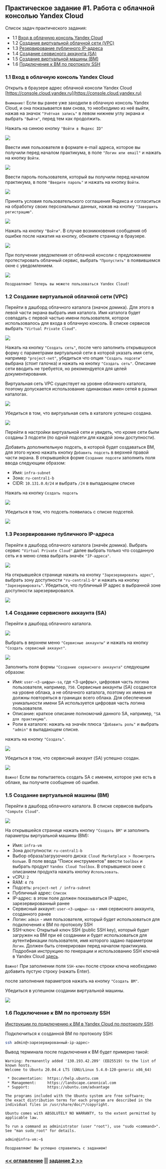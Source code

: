 ## Практическое задание #1. Работа с облачной консолью Yandex Cloud

Список задач практического задания:
* 1.1 [Вход в облачную консоль Yandex Cloud](#h1-1)
* 1.2 [Создание виртуальной облачной сети (VPC)](#h1-2)
* 1.3 [Резервирование публичного IP-адреса](#h1-3)
* 1.4 [Создание сервисного аккаунта (SA)](#h1-4)
* 1.5 [Создание виртуальной машины (ВМ)](#h1-5)
* 1.6 [Подключение к ВМ по протоколу SSH](#h1-6)


### 1.1 Вход в облачную консоль Yandex Cloud <a id="h1-1"/></a>
Открыть в браузере адрес облачной консоли Yandex Cloud [https://console.cloud.yandex.ru](https://console.cloud.yandex.ru)

`Внимание!` Если вы ранее уже заходили в облачную консоль Yandex Cloud, и она показывается вам снова, то необходимо из неё выйти, нажав на значок `"Учётная запись"` в левом нижнем углу экрана и выбрать `"Выйти"`, перед тем как продолжить.

Нажать на синюю кнопку `"Войти в Яндекс ID"`

![](./images/lab01-11.png)

Ввести имя пользователя в формате e-mail адреса, которое вы получили перед началом практикума, в поле `"Логин или email"` и нажать на кнопку `Войти`.

![](./images/lab01-12.png)

Ввести пароль пользователя, который вы получили перед началом практикума, в поле `"Введите пароль"` и нажать на кнопку `Войти`.

![](./images/lab01-13.png)

Принять условия пользовательского соглашения Яндекса и согласиться на обработку своих персональных данных, нажав на кнопку `"Завершить регистрацию"`.

![](./images/lab01-14.png)

Нажать на кнопку `"Войти"`. В случае возникновения сообщения об ошибке после нажатия на кнопку, обновите страницу в браузере.

![](./images/lab01-15.png)

При получении уведомления от облачной консоли с предложением протестировать облачный сервис, выбрать `"Пропустить"` в появившемся окне с уведомлением.

![](./images/lab01-16.png)

`Поздравляем! Теперь вы можете пользоваться Yandex Cloud!`


### 1.2 Создание виртуальной облачной сети (VPC) <a id="h1-2"/></a>

Перейти в дашборд облачного каталога (значок домика). Для этого в левой части экрана выбрать имя каталога. Имя каталога будет совпадать с первой частью имени пользователя, которое использовалось для входа в облачную консоль. В списке сервисов выбрать `"Virtual Private Cloud"`.

![](./images/lab01-21.png)

Нажать на кнопку `"Создать сеть"`, после чего заполнить открывшуюся форму с параметрами виртуальной сети в которой указать имя сети, например `"project-net"`, убедиться что опция `"Создать подсети"` выбрана (стоит галочка) и нажать на кнопку `"Создать сеть"`. Описание сети вводить не требуется, но рекомендуется для целей документирования.

Виртуальная сеть VPC существует на уровне облачного каталога, поэтому допускается использование одинаковых имен сетей в разных каталогах.

![](./images/lab01-22.png)

Убедиться в том, что виртуальная сеть в каталоге успешно создана.

![](./images/lab01-23.png)

Перейти в настройки виртуальной сети и увидеть, что кроме сети были созданы 3 подсети (по одной подсети для каждой зоны доступности).

Добавить дополнительную подсеть, в которой будет создаваться ВМ, для этого нужно нажать кнопку `Добавить подсеть` в верхней правой части экрана. В открывшейся форме `Создание подсети` заполнить поля ввода следующим образом:
* Имя: `infra-subnet`
* Зона: `ru-central1-b`
* CIDR: `10.131.0.0/24` и выбрать `/24` в выпадающем списке

Нажать на кнопку `Создать подсеть`

![](./images/lab01-24.png)

Убедиться в том, что подсеть появилась с списке подсетей.

![](./images/lab01-25.png)


### 1.3 Резервирование публичного IP-адреса <a id="h1-3"/></a>

Перейти в дашборд облачного каталога (значёк домика). Выбрать сервис `"Virtual Private Cloud"` далее выбрать только что созданную сеть и в меню слева выбрать значёк `"IP-адреса"`.

![](./images/lab01-31.png)

На открывшейся странице нажать на кнопку `"Зарезервировать адрес"`, выбрать зону доступности `"ru-central1-b"` и нажать на кнопку `"Зарезервировать"`. Убедиться, что публичный IP адрес в выбранной зоне доступности зарезервировался.

![](./images/lab01-32.png)


### 1.4 Создание сервисного аккаунта (SA) <a id="h1-4"/></a>

Перейти в дашборд облачного каталога. 

![](./images/lab01-41.png)

Выбрать в верхнем меню `"Сервисные аккаунты"` и нажать на кнопку `"Создать сервисный аккаунт"`.

![](./images/lab01-42.png)

Заполнить поля формы `"Создание сервисного аккаунта"` следующим образом:
* Имя: `user-<3-цифры>-sa`, где <3-цифры>, цифровая часть логина пользователя, например, `750`. Сервисные аккаунты (SA) создаются на уровне облака, а не облачного каталога, поэтому их имена не должны повторяться в границах всего облака. Для обеспечения уникальности имени SA используется цифровая часть логина пользователя.
* Описание: краткое описание полномочий данного SA, например, `"SA для практикума"`.
* Роли в каталоге: нажать на значёк плюса `"Добавить роль"` и выбрать `"admin"` в выпадающем списке.

нажать на кнопку `"Создать"`.

![](./images/lab01-43.png)

Убедиться в том, что сервисный аккаунт (SA) успешно создан. 

![](./images/lab01-44.png)

`Важно!` Если вы попытаетесь создать SA с именем, которое уже есть в облаке, вы получите сообщение об ошибке.


### 1.5 Создание виртуальной машины (ВМ) <a id="h1-5"/></a>

Перейти в дашборд облачного каталога. В списке сервисов выбрать `"Compute Cloud"`.

![](./images/lab01-51.png)

На открывшейся странице нажать кнопку `"Создать ВМ"` и заполнить параметры виртуальной машины (ВМ):

* Имя: `infra-vm`
* Зона доступности: `ru-central1-b`
* Выбор образа/загрузочного диска: `Cloud Marketplace > Посмотреть больше`. В поле ввода "Поиск инструментов" ввести `toolbox` и выбрать продукт `Yandex Cloud Toolbox`. В открывшемся окне с описанием продукта нажать кнопку `Использовать`.
* vCPU: `2`
* RAM: `4 Гб`
* Подсеть: `project-net / infra-subnet`
* Публичный адрес: `Список`
* IP-адрес: в этом поле должен показываться IP-адрес, зарезервированный ранее 
* Сервисный аккаунт: `user-<3-цифры>-sa` - имя сервисного аккаунта, созданного ранее
* Логин: `admin` - имя пользователя, который будет использоваться для подключения к ВМ по протоколу SSH
* SSH-ключ: Открытый ключ SSH (public SSH key), который будет загружен на ВМ при её созданиии и будет использоваться для аутентификации пользователя, имя которого задано параметром `Логин`. Должен быть сгенерирован перед началом практикума. Подробная инструкцию по генерации и использованию SSH ключей в Yandex Cloud [здесь](https://cloud.yandex.ru/docs/managed-kubernetes/operations/node-connect-ssh). 

`Важно!` При заполнении поля `SSH-ключ` после строки ключа необходимо добавить пустую строку (нажать Enter).

после заполнения параметров нажать на кнопку `"Создать ВМ"`.

Убедиться в успешном создании виртуальной машины.

![](./images/lab01-52.png)


### 1.6 Подключение к ВМ по протоколу SSH <a id="h1-6"/></a>

[Инструкции по подключению к ВМ в Yandex Cloud по протоколу SSH](https://cloud.yandex.ru/docs/managed-kubernetes/operations/node-connect-ssh).

Подключиться к созданной ВМ по протоколу SSH:
```bash
ssh admin@<зарезервированный-ip-адрес>
```

Вывод терминала после подключения к ВМ будет примерно такой:
```
Warning: Permanently added '130.193.42.209' (ED25519) to the list of known hosts.
Welcome to Ubuntu 20.04.4 LTS (GNU/Linux 5.4.0-120-generic x86_64)

 * Documentation:  https://help.ubuntu.com
 * Management:     https://landscape.canonical.com
 * Support:        https://ubuntu.com/advantage

The programs included with the Ubuntu system are free software;
the exact distribution terms for each program are described in the
individual files in /usr/share/doc/*/copyright.

Ubuntu comes with ABSOLUTELY NO WARRANTY, to the extent permitted by
applicable law.

To run a command as administrator (user "root"), use "sudo <command>".
See "man sudo_root" for details.

admin@infra-vm:~$
```

`Поздравляем! Вы успешно справились с заданием!`

### [<< оглавление](../README.md) || [задание 2 >>](../lab-02-yc/README.md)
